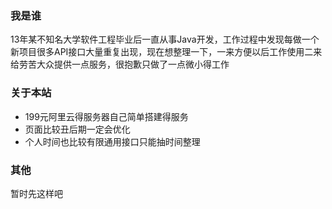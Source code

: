 ### 我是谁
13年某不知名大学软件工程毕业后一直从事Java开发，工作过程中发现每做一个新项目很多API接口大量重复出现，现在想整理一下，一来方便以后工作使用二来给劳苦大众提供一点服务，很抱歉只做了一点微小得工作
### 关于本站
- 199元阿里云得服务器自己简单搭建得服务<br>
- 页面比较丑后期一定会优化<br>
- 个人时间也比较有限通用接口只能抽时间整理<br>

### 其他
暂时先这样吧
